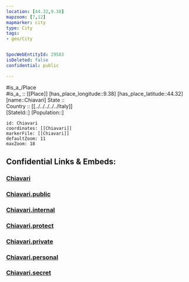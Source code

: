 ```yaml
---
location: [44.32,9.38] 
mapzoom: [7,12] 
mapmarker: city 
type: City
tags:
- geo/City


SpocWebEntityId: 29583
isDeleted: false
confidential: public

---
```

#is_a_/Place  
#is_a_ :: [[Place]] 
[has_place_longitude::9.38] 
[has_place_latitude::44.32] 
[name::Chiavari] 
State ::  
Country :: [[../../../../../Italy]]  
[StateId::] 
[Population::] 



```leaflet
id: Chiavari
coordinates: [[Chiavari]] 
markerFile: [[Chiavari]] 
defaultZoom: 11 
maxZoom: 18
```


## Confidential Links & Embeds: 

### [Chiavari](/_Standards/Earth/Continent/Europe/Europe~South/Italy/regions~Italy/Liguria/Genova.Province/City/Chiavari.md) 

### [Chiavari.public](/_public/Earth/Continent/Europe/Europe~South/Italy/regions~Italy/Liguria/Genova.Province/City/Chiavari.public.md) 

### [Chiavari.internal](/_internal/Earth/Continent/Europe/Europe~South/Italy/regions~Italy/Liguria/Genova.Province/City/Chiavari.internal.md) 

### [Chiavari.protect](/_protect/Earth/Continent/Europe/Europe~South/Italy/regions~Italy/Liguria/Genova.Province/City/Chiavari.protect.md) 

### [Chiavari.private](/_private/Earth/Continent/Europe/Europe~South/Italy/regions~Italy/Liguria/Genova.Province/City/Chiavari.private.md) 

### [Chiavari.personal](/_personal/Earth/Continent/Europe/Europe~South/Italy/regions~Italy/Liguria/Genova.Province/City/Chiavari.personal.md) 

### [Chiavari.secret](/_secret/Earth/Continent/Europe/Europe~South/Italy/regions~Italy/Liguria/Genova.Province/City/Chiavari.secret.md)

